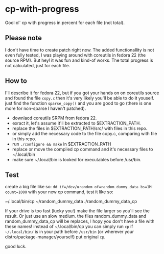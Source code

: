 # cp-with-progress
Gool ol' cp with progress in percent for each file (not total).

## Please note

I don't have time to create patch right now. The added functionallity is not even fully tested, 
I was playing around with coreutils in fedora 22 (the source RPM). But hey! it was fun and kind-of
works.
The total progress is not calculated, just for each file.

## How to

I'll describe it for fedora 22, but if you got your hands on on coreutils source and found the 
file `copy.c` then it's very likely you'll be able to do it youself. just find the function 
`sparse_copy()` and you are good to go (there is one more for non-sparse I haven't patched).

- downlaod coreutils SRPM from fedora 22.
- exract it, let's assume it'll be extracted to $EXTRACTION_PATH.
- replace the files in $EXTRACTION_PATH/src/ with files in this repo.
- or simply add the necessary code to the file copy.c, comparing with file in this repo.
- run `./configure && make` in $EXTRACTION_PATH
- replace or move the compiled cp command and it's necessary files to ~/.local/bin
- make sure ~/.local/bin is looked for executables before /usr/bin.

## Test

create a big file like so: `dd if=/dev/urandom of=random_dummy_data bs=1M count=1000`
with your new cp command, test it like so:

~/.local/bin/cp ~/random_dummy_data ./random_dummy_data_cp

If your drive is too fast (lucky you!) make the file larger so you'll see the result. Or just use an slow medium.
the files random_dummy_data and random_dummy_data_cp will be replaces, I hopy you don't have a file with these names!
instead of ~/.local/bin/cp you can simply run `cp` if `~/.local/bin/` is in your path before `/usr/bin` (or 
wherever your distro/package-manager/yourself) put original `cp`.

good luck.
